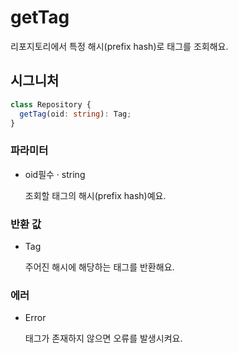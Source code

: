 # getTag

리포지토리에서 특정 해시(prefix hash)로 태그를 조회해요.

## 시그니처

```ts
class Repository {
  getTag(oid: string): Tag;
}
```

### 파라미터

<ul class="param-ul">
  <li class="param-li param-li-root">
    <span class="param-name">oid</span><span class="param-required">필수</span>&nbsp;·&nbsp;<span class="param-type">string</span>
    <br>
    <p class="param-description">조회할 태그의 해시(prefix hash)예요.</p>
  </li>
</ul>

### 반환 값

<ul class="param-ul">
  <li class="param-li param-li-root">
    <span class="param-type">Tag</span>
    <br>
    <p class="param-description">주어진 해시에 해당하는 태그를 반환해요.</p>
  </li>
</ul>

### 에러

<ul class="param-ul">
  <li class="param-li param-li-root">
    <span class="param-type">Error</span>
    <br>
    <p class="param-description">태그가 존재하지 않으면 오류를 발생시켜요.</p>
  </li>
</ul>